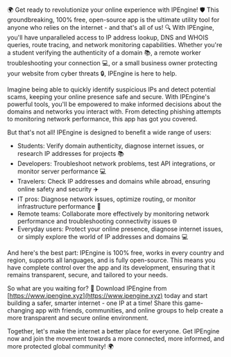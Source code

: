 🌍 Get ready to revolutionize your online experience with IPEngine! 🛡️ This groundbreaking, 100% free, open-source app is the ultimate utility tool for anyone who relies on the internet - and that's all of us! 🔍 With IPEngine, you'll have unparalleled access to IP address lookup, DNS and WHOIS queries, route tracing, and network monitoring capabilities. Whether you're a student verifying the authenticity of a domain 📚, a remote worker troubleshooting your connection 💻, or a small business owner protecting your website from cyber threats 🔒, IPEngine is here to help.

Imagine being able to quickly identify suspicious IPs and detect potential scams, keeping your online presence safe and secure. With IPEngine's powerful tools, you'll be empowered to make informed decisions about the domains and networks you interact with. From detecting phishing attempts to monitoring network performance, this app has got you covered.

But that's not all! IPEngine is designed to benefit a wide range of users:

* Students: Verify domain authenticity, diagnose internet issues, or research IP addresses for projects 📚
* Developers: Troubleshoot network problems, test API integrations, or monitor server performance 💻
* Travelers: Check IP addresses and domains while abroad, ensuring online safety and security ✈️
* IT pros: Diagnose network issues, optimize routing, or monitor infrastructure performance 🔧
* Remote teams: Collaborate more effectively by monitoring network performance and troubleshooting connectivity issues 🌐
* Everyday users: Protect your online presence, diagnose internet issues, or simply explore the world of IP addresses and domains 💻

And here's the best part: IPEngine is 100% free, works in every country and region, supports all languages, and is fully open-source. This means you have complete control over the app and its development, ensuring that it remains transparent, secure, and tailored to your needs.

So what are you waiting for? 🚀 Download IPEngine from [https://www.ipengine.xyz](https://www.ipengine.xyz) today and start building a safer, smarter internet - one IP at a time! Share this game-changing app with friends, communities, and online groups to help create a more transparent and secure online environment.

Together, let's make the internet a better place for everyone. Get IPEngine now and join the movement towards a more connected, more informed, and more protected global community! 🌍